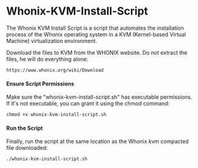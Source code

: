 # Whonix-KVM-Install-Script
The Whonix KVM Install Script is a script that automates the installation process of the Whonix operating system in a KVM (Kernel-based Virtual Machine) virtualization environment.

Download the files to KVM from the WHONIX website.
Do not extract the files, he will do everything alone:

    https://www.whonix.org/wiki/Download

#### Ensure Script Permissions
Make sure the "whonix-kvm-install-script.sh" has executable permissions. If it's not executable, you can grant it using the chmod command:

    chmod +x whonix-kvm-install-script.sh

#### Run the Script
Finally, run the script at the same location as the Whonix  kvm compacted file downloaded:

    ./whonix-kvm-install-script.sh
